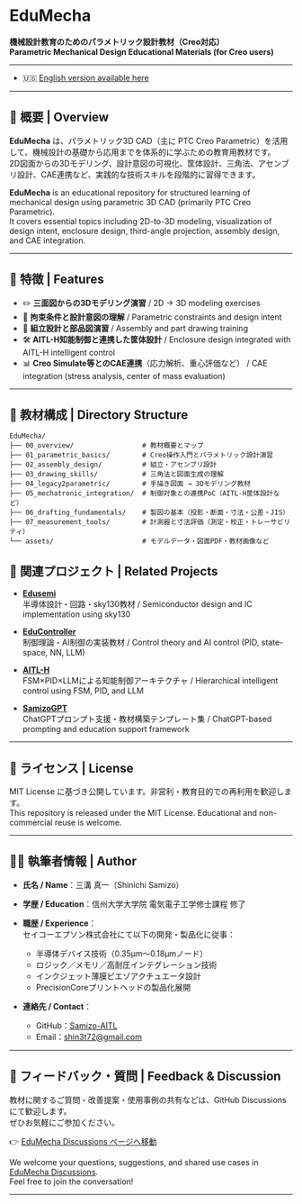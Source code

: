 # EduMecha

**機械設計教育のためのパラメトリック設計教材（Creo対応）**  
**Parametric Mechanical Design Educational Materials (for Creo users)**

---
- 🇺🇸 [English version available here](./README_en.md)
---

## 📘 概要 | Overview

**EduMecha** は、パラメトリック3D CAD（主に PTC Creo Parametric）を活用して、機械設計の基礎から応用までを体系的に学ぶための教育用教材です。  
2D図面からの3Dモデリング、設計意図の可視化、筐体設計、三角法、アセンブリ設計、CAE連携など、実践的な技術スキルを段階的に習得できます。

**EduMecha** is an educational repository for structured learning of mechanical design using parametric 3D CAD (primarily PTC Creo Parametric).  
It covers essential topics including 2D-to-3D modeling, visualization of design intent, enclosure design, third-angle projection, assembly design, and CAE integration.

---

## 🔧 特徴 | Features

- ✏️ **三面図からの3Dモデリング演習** / 2D → 3D modeling exercises  
- 📐 **拘束条件と設計意図の理解** / Parametric constraints and design intent  
- 🧩 **組立設計と部品図演習** / Assembly and part drawing training  
- 🛠 **AITL-H知能制御と連携した筐体設計** / Enclosure design integrated with AITL-H intelligent control  
- 📊 **Creo Simulate等とのCAE連携**（応力解析、重心評価など） / CAE integration (stress analysis, center of mass evaluation)

---

## 🧱 教材構成 | Directory Structure

```text
EduMecha/
├── 00_overview/                 # 教材概要とマップ
├── 01_parametric_basics/        # Creo操作入門とパラメトリック設計演習
├── 02_assembly_design/          # 組立・アセンブリ設計
├── 03_drawing_skills/           # 三角法と図面生成の理解
├── 04_legacy2parametric/        # 手描き図面 → 3Dモデリング教材
├── 05_mechatronic_integration/  # 制御対象との連携PoC（AITL-H筐体設計など）
├── 06_drafting_fundamentals/    # 製図の基本（投影・断面・寸法・公差・JIS）
├── 07_measurement_tools/        # 計測器と寸法評価（測定・校正・トレーサビリティ）
└── assets/                      # モデルデータ・図面PDF・教材画像など
```

## 🔗 関連プロジェクト | Related Projects

- [**Edusemi**](https://github.com/Samizo-AITL/Edusemi-v4x)  
  半導体設計・回路・sky130教材 / Semiconductor design and IC implementation using sky130

- [**EduController**](https://github.com/Samizo-AITL/EduController)  
  制御理論・AI制御の実装教材 / Control theory and AI control (PID, state-space, NN, LLM)

- [**AITL-H**](https://github.com/Samizo-AITL/AITL-H)  
  FSM×PID×LLMによる知能制御アーキテクチャ / Hierarchical intelligent control using FSM, PID, and LLM

- [**SamizoGPT**](https://github.com/Samizo-AITL/SamizoGPT)  
  ChatGPTプロンプト支援・教材構築テンプレート集 / ChatGPT-based prompting and education support framework

---

## 📜 ライセンス | License

MIT License に基づき公開しています。非営利・教育目的での再利用を歓迎します。  
This repository is released under the MIT License. Educational and non-commercial reuse is welcome.

---

## 🧑‍🔬 執筆者情報 | Author

- **氏名 / Name**：三溝 真一（Shinichi Samizo）  
- **学歴 / Education**：信州大学大学院 電気電子工学修士課程 修了  

- **職歴 / Experience**：  
  セイコーエプソン株式会社にて以下の開発・製品化に従事：  
  - 半導体デバイス技術（0.35µm〜0.18µmノード）  
  - ロジック／メモリ／高耐圧インテグレーション技術  
  - インクジェット薄膜ピエゾアクチュエータ設計  
  - PrecisionCoreプリントヘッドの製品化展開

- **連絡先 / Contact**：  
  - GitHub：[Samizo-AITL](https://github.com/Samizo-AITL)  
  - Email：[shin3t72@gmail.com](mailto:shin3t72@gmail.com)

---

## 💬 フィードバック・質問 | Feedback & Discussion

教材に関するご質問・改善提案・使用事例の共有などは、GitHub Discussions にて歓迎します。  
ぜひお気軽にご参加ください。

👉 [EduMecha Discussions ページへ移動](https://github.com/Samizo-AITL/EduMecha/discussions)

We welcome your questions, suggestions, and shared use cases in [EduMecha Discussions](https://github.com/Samizo-AITL/EduMecha/discussions).  
Feel free to join the conversation!

---
